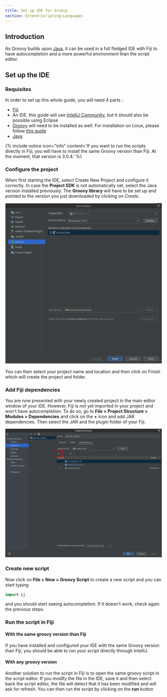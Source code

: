 ```yaml
---
title: Set up IDE for Groovy
section: Extend:Scripting:Languages
---
```


## Introduction

As Groovy builds upon [Java](/develop/plugins), it can be used in a full fledged IDE with Fiji to have autocompletion and a more powerful environment than the script editor.

## Set up the IDE

### Requisites

In order to set up this whole guide, you will need 4 parts :

-   [Fiji](https://fiji.sc)
-   An IDE, this guide will use [IntelliJ Community](https://www.jetbrains.com/idea/download/), but it should also be possible using Eclipse
-   [Groovy](https://groovy.apache.org/download.html) will need to be installed as well. For installation on Linux, please follow [this guide](https://groovy-lang.org/install.html)
-   [Java](https://www.azul.com/downloads/?package=jdk)

{% include notice icon="info" content='If you want to run the scripts directly in Fiji, you will have to install the same Groovy version than Fiji. At the moment, that version is 3.0.4.' %}

### Configure the project

When first starting the IDE, select Create New Project and configure it correctly.
In case the **Project SDK** is not automatically set, select the Java version installed previously. The **Groovy library** will have to be set up and pointed to the version you just downloaded by clicking on *Create*.

<img src="/media/scripting/groovy/configured_project.png" alt="fig:configured_project.png" width="550"/>

You can then select your project name and location and then click on Finish which will create the project and folder.

### Add Fiji dependencies

You are now presented with your newly created project in the main editor window of your IDE. However, Fiji is not yet imported in your project and won't have autocompletion. To do so, go to **File > Project Structure > Modules > Dependencies** and click on the **+** icon and add JAR dependencies. Then select the JAR and the plugin folder of your Fiji.

<img src="/media/scripting/groovy/add_jar_dependencies.png" alt="fig:add_jar_dependencies.png" width="550"/>

### Create new script

Now click on **File > New > Groovy Script** to create a new script and you can start typing
```groovy
import ij.
```

and you should start seeing autocompletion. If it doesn't work, check again the previous steps.

### Run the script in Fiji

#### With the same groovy version than Fiji

If you have installed and configured your IDE with the same Groovy version than Fiji, you should be able to run your script directly through IntelliJ.

#### With any groovy version

Another solution to run the script in Fiji is to open the same groovy script in the script editor. If you modify the file in the IDE, save it and then select back the script editor, the file will detect that it has been modified and will ask for refresh. You can then run the script by clicking on the **run** button
